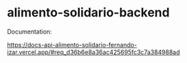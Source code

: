 # alimento-solidario-backend

Documentation:

https://docs-api-alimento-solidario-fernando-izar.vercel.app/#req_d36b6e8a36ac425695fc3c7a384988ad
